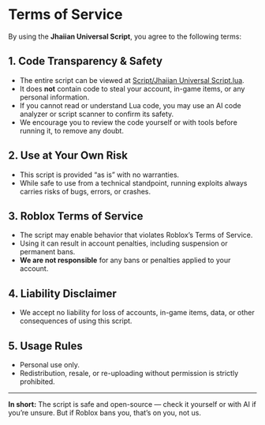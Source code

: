 # Terms of Service

By using the **Jhaiian Universal Script**, you agree to the following terms:

## 1. Code Transparency & Safety
- The entire script can be viewed at [Script/Jhaiian Universal Script.lua](https://github.com/jhaiian/Jhaiian-Universal-Script/blob/main/Script/Jhaiian%20Universal%20Script.lua).  
- It does **not** contain code to steal your account, in-game items, or any personal information.  
- If you cannot read or understand Lua code, you may use an AI code analyzer or script scanner to confirm its safety.  
- We encourage you to review the code yourself or with tools before running it, to remove any doubt.

## 2. Use at Your Own Risk
- This script is provided “as is” with no warranties.  
- While safe to use from a technical standpoint, running exploits always carries risks of bugs, errors, or crashes.  

## 3. Roblox Terms of Service
- The script may enable behavior that violates Roblox’s Terms of Service.  
- Using it can result in account penalties, including suspension or permanent bans.  
- **We are not responsible** for any bans or penalties applied to your account.  

## 4. Liability Disclaimer
- We accept no liability for loss of accounts, in-game items, data, or other consequences of using this script.  

## 5. Usage Rules
- Personal use only.  
- Redistribution, resale, or re-uploading without permission is strictly prohibited.  

---

**In short:** The script is safe and open-source — check it yourself or with AI if you’re unsure. But if Roblox bans you, that’s on you, not us.
